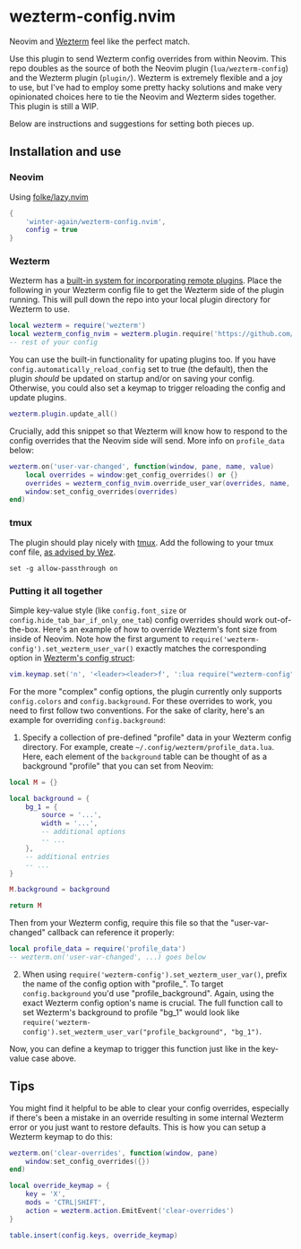 # wezterm-config.nvim

Neovim and [Wezterm]((https://github.com/wez/wezterm)) feel like the perfect match. 

Use this plugin to send Wezterm config overrides from within Neovim. This repo doubles as the source of both the Neovim plugin (`lua/wezterm-config`) and the Wezterm plugin (`plugin/`). Wezterm is extremely flexible and a joy to use, but I've had to employ some pretty hacky solutions and make very opinionated choices here to tie the Neovim and Wezterm sides together. This plugin is still a WIP. 

Below are instructions and suggestions for setting both pieces up.

## Installation and use

### Neovim

Using [folke/lazy.nvim](https://github.com/folke/lazy.nvim)

```lua
{
    'winter-again/wezterm-config.nvim',
    config = true
}
```

### Wezterm

Wezterm has a [built-in system for incorporating remote plugins](https://github.com/wez/wezterm/commit/e4ae8a844d8feaa43e1de34c5cc8b4f07ce525dd). Place the following in your Wezterm config file to get the Wezterm side of the plugin running. This will pull down the repo into your local plugin directory for Wezterm to use. 

```lua
local wezterm = require('wezterm')
local wezterm_config_nvim = wezterm.plugin.require('https://github.com/winter-again/wezterm-config.nvim')
-- rest of your config
```

You can use the built-in functionality for upating plugins too. If you have `config.automatically_reload_config` set to true (the default), then the plugin *should* be updated on startup and/or on saving your config. Otherwise, you could also set a keymap to trigger reloading the config and update plugins.

```lua
wezterm.plugin.update_all()
```

Crucially, add this snippet so that Wezterm will know how to respond to the config overrides that the Neovim side will send. More info on `profile_data` below:

```lua
wezterm.on('user-var-changed', function(window, pane, name, value)
    local overrides = window:get_config_overrides() or {}
    overrides = wezterm_config_nvim.override_user_var(overrides, name, value, profile_data)
    window:set_config_overrides(overrides)
end)
```

### tmux

The plugin should play nicely with [tmux](https://github.com/tmux/tmux). Add the following to your tmux conf file, [as advised by Wez](https://wezfurlong.org/wezterm/recipes/passing-data.html#user-vars).

```
set -g allow-passthrough on
```

### Putting it all together

Simple key-value style (like `config.font_size` or `config.hide_tab_bar_if_only_one_tab`) config overrides should work out-of-the-box. Here's an example of how to override Wezterm's font size from inside of Neovim. Note how the first argument to `require('wezterm-config').set_wezterm_user_var()` exactly matches the corresponding option in [Wezterm's config struct](https://wezfurlong.org/wezterm/config/lua/config/index.html):

```lua
vim.keymap.set('n', '<leader><leader>f', ':lua require("wezterm-config").set_wezterm_user_var("font_size", "20")<CR>')
```

For the more "complex" config options, the plugin currently only supports `config.colors` and `config.background`. For these overrides to work, you need to first follow two conventions. For the sake of clarity, here's an example for overriding `config.background`:

1. Specify a collection of pre-defined "profile" data in your Wezterm config directory. For example, create `~/.config/wezterm/profile_data.lua`. Here, each element of the `background` table can be thought of as a background "profile" that you can set from Neovim:

```lua
local M = {}

local background = {
    bg_1 = {
        source = '...',
        width = '...',
        -- additional options
        -- ...
    },
    -- additional entries
    -- ...
}

M.background = background

return M
```

Then from your Wezterm config, require this file so that the "user-var-changed" callback can reference it properly:

```lua
local profile_data = require('profile_data')
-- wezterm.on('user-var-changed', ...) goes below
```

2. When using `require('wezterm-config').set_wezterm_user_var()`, prefix the name of the config option with "profile_". To target `config.background` you'd use "profile_background". Again, using the exact Wezterm config option's name is crucial. The full function call to set Wezterm's background to profile "bg_1" would look like `require('wezterm-config').set_wezterm_user_var("profile_background", "bg_1")`. 

Now, you can define a keymap to trigger this function just like in the key-value case above. 

## Tips

You might find it helpful to be able to clear your config overrides, especially if there's been a mistake in an override resulting in some internal Wezterm error or you just want to restore defaults. This is how you can setup a Wezterm keymap to do this:

```lua
wezterm.on('clear-overrides', function(window, pane)
    window:set_config_overrides({})
end)

local override_keymap = {
    key = 'X',
    mods = 'CTRL|SHIFT',
    action = wezterm.action.EmitEvent('clear-overrides')
}

table.insert(config.keys, override_keymap)
```
